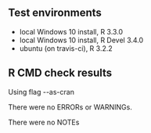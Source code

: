 ## Test environments
* local Windows 10 install, R 3.3.0
* local Windows 10 install, R Devel 3.4.0
* ubuntu (on travis-ci), R 3.2.2

## R CMD check results
Using flag --as-cran

There were no ERRORs or WARNINGs. 

There were no NOTEs
